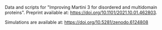 Data and scripts for "Improving Martini 3 for disordered and multidomain proteins". 
Preprint available at: https://doi.org/10.1101/2021.10.01.462803.

Simulations are available at: https://doi.org/10.5281/zenodo.6124808
